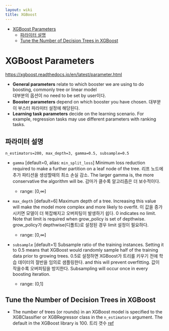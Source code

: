 ```yaml
---
layout: wiki 
title: XGBoost
---
```


<!-- TOC -->

- [XGBoost Parameters](#xgboost-parameters)
    - [파라미터 설명](#파라미터-설명)
    - [Tune the Number of Decision Trees in XGBoost](#tune-the-number-of-decision-trees-in-xgboost)

<!-- /TOC -->

# XGBoost Parameters

https://xgboost.readthedocs.io/en/latest/parameter.html

- **General parameters** relate to which booster we are using to do boosting, commonly tree or linear model  
대부분의 옵션이 no need to be set by user이다.
- **Booster parameters** depend on which booster you have chosen. 대부분이 부스터 파라미터 설정에 해당된다.
- **Learning task parameters** decide on the learning scenario. For example, regression tasks may use different parameters with ranking tasks.

## 파라미터 설명
`n_estimators=200, max_depth=3, gamma=0.5, subsample=0.5`

- `gamma` [default=0, alias: `min_split_loss`]
Minimum loss reduction required to make a further partition on a leaf node of the tree. 리프 노드에 추가 파티션을 생성할때의 최소 손실 감소. The larger gamma is, the more conservative the algorithm will be. 감마가 클수록 알고리즘은 더 보수적이다.
    - range: [0,∞]

- `max_depth` [default=6]
Maximum depth of a tree. Increasing this value will make the model more complex and more likely to overfit. 이 값을 증가시키면 모델이 더 복잡해지고 오버피팅이 발생하기 쉽다. 0 indicates no limit. Note that limit is required when grow_policy is set of depthwise. grow_policy가 depthwise(디폴트)로 설정된 경우 limit 설정이 필요하다.
    - range: [0,∞]

- `subsample` [default=1]
Subsample ratio of the training instances. Setting it to 0.5 means that XGBoost would randomly sample half of the training data prior to growing trees. 0.5로 설정하면 XGBoost가 트리를 키우기 전에 학습 데이터의 절반을 임의로 샘플링한다. and this will prevent overfitting. 값이 작을수록 오버피팅을 방지한다. Subsampling will occur once in every boosting iteration.
    - range: (0,1]

## Tune the Number of Decision Trees in XGBoost
- The number of trees (or rounds) in an XGBoost model is specified to the XGBClassifier or XGBRegressor class in the `n_estimators` argument. The default in the XGBoost library is 100. 트리 갯수 [ref](https://machinelearningmastery.com/tune-number-size-decision-trees-xgboost-python/)